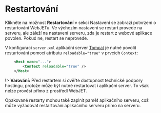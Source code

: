 # Restartování

Klikněte na možnost **Restartování** v sekci Nastavení se zobrazí potvrzení o restartování WebJETu. Ve výchozím nastavení se restart provede na serveru, ale záleží na nastavení serveru, zda je restart z webové aplikace povolen. Pokud ne, restart se neprovede.

V konfiguraci `server.xml` aplikační server [Tomcat](https://tomcat.apache.org/tomcat-9.0-doc/config/context.html) je nutné povolit restartování pomocí atributu `reloadable="true"` v prvcích `Context`:

```xml
    <Host name="...">
        <Context reloadable="true" />
    </Host>
```

!> **Varování:** Před restartem si ověřte dostupnost technické podpory hostingu, protože může být nutné restartovat i aplikační server. To však nelze provést přímo z prostředí WebJET.

Opakované restarty mohou také zaplnit paměť aplikačního serveru, což může vyžadovat restartování aplikačního serveru přímo na serveru.
